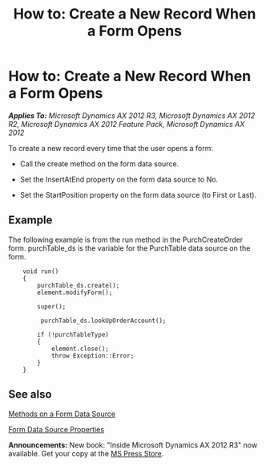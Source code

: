 ﻿---
title: 'How to: Create a New Record When a Form Opens'
TOCTitle: 'How to: Create a New Record When a Form Opens'
ms:assetid: 7ec6785f-71f3-4724-8b90-bc77d7814beb
ms:mtpsurl: https://msdn.microsoft.com/en-us/library/Aa642442(v=AX.60)
ms:contentKeyID: 35246125
ms.date: 05/18/2015
mtps_version: v=AX.60
---

# How to: Create a New Record When a Form Opens 


_**Applies To:** Microsoft Dynamics AX 2012 R3, Microsoft Dynamics AX 2012 R2, Microsoft Dynamics AX 2012 Feature Pack, Microsoft Dynamics AX 2012_

To create a new record every time that the user opens a form:

  - Call the create method on the form data source.

  - Set the InsertAtEnd property on the form data source to No.

  - Set the StartPosition property on the form data source (to First or Last).

## Example

The following example is from the run method in the PurchCreateOrder form. purchTable\_ds is the variable for the PurchTable data source on the form.
```X++  
    void run()
    {
        purchTable_ds.create();
        element.modifyForm();
     
        super();
    
         purchTable_ds.lookUpOrderAccount();
     
        if (!purchTableType)
        {
            element.close();
            throw Exception::Error;
        }
    } 
```
## See also

[Methods on a Form Data Source](methods-on-a-form-data-source.md)

[Form Data Source Properties](form-data-source-properties.md)

  
**Announcements:** New book: "Inside Microsoft Dynamics AX 2012 R3" now available. Get your copy at the [MS Press Store](https://www.microsoftpressstore.com/store/inside-microsoft-dynamics-ax-2012-r3-9780735685109).

